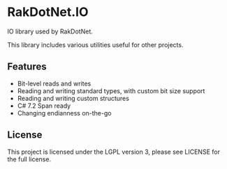 # RakDotNet.IO

IO library used by RakDotNet.

This library includes various utilities useful for other projects.

## Features

- Bit-level reads and writes
- Reading and writing standard types, with custom bit size support
- Reading and writing custom structures
- C# 7.2 Span ready
- Changing endianness on-the-go

## License

This project is licensed under the LGPL version 3, please see LICENSE for the full license.

